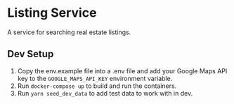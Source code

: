 # Listing Service

A service for searching real estate listings.

## Dev Setup

1. Copy the env.example file into a .env file and add your Google Maps API key to the `GOOGLE_MAPS_API_KEY` environment
   variable.
2. Run `docker-compose up` to build and run the containers.
3. Run `yarn seed_dev_data` to add test data to work with in dev.
